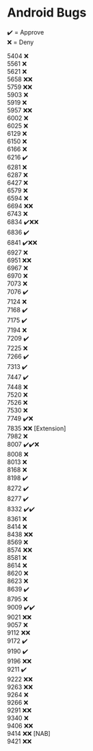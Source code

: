 # Android Bugs

✔️ = Approve  
❌ = Deny

5404 ❌  
5561 ❌  
5621 ❌  
5658 ❌❌  
5759 ❌❌  
5903 ❌  
5919 ❌  
5957 ❌❌  
6002 ❌  
6025 ❌  
6129 ❌  
6150 ❌  
6166 ❌  
6216 ✔️  
6281 ❌  
6287 ❌  
6427 ❌  
6579 ❌  
6594 ❌  
6694 ❌❌  
6743 ❌  
6834 ✔️❌❌  
6836 ✔️  
6841 ✔️❌❌  
6927 ❌  
6951 ❌❌  
6967 ❌  
6970 ❌  
7073 ❌  
7076 ✔️  
7124 ❌  
7168 ✔️  
7175 ✔️  
7194 ❌  
7209 ✔️  
7225 ❌  
7266 ✔️  
7313 ✔️  
7447 ✔️  
7448 ❌  
7520 ❌  
7526 ❌  
7530 ❌  
7749 ✔️❌  
7835 ❌❌ [Extension]  
7982 ❌  
8007 ✔️✔️❌  
8008 ❌  
8013 ❌  
8168 ❌  
8198 ✔️  
8272 ✔️  
8277 ✔️  
8332 ✔️✔️  
8361 ❌  
8414 ❌  
8438 ❌❌  
8569 ❌  
8574 ❌❌  
8581 ❌  
8614 ❌  
8620 ❌  
8623 ❌  
8639 ✔️  
8795 ❌  
9009 ✔️✔️  
9021 ❌❌  
9057 ❌  
9112 ❌❌  
9172 ✔️  
9190 ✔️  
9196 ❌❌  
9211 ✔️  
9222 ❌❌  
9263 ❌❌  
9264 ❌  
9266 ❌  
9291 ❌❌  
9340 ❌  
9406 ❌❌  
9414 ❌❌ [NAB]  
9421 ❌❌
